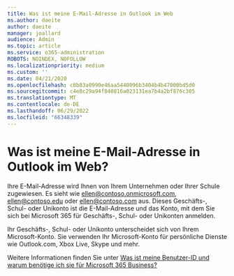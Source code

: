 ```yaml
---
title: Was ist meine E-Mail-Adresse in Outlook im Web
ms.author: daeite
author: daeite
manager: joallard
audience: Admin
ms.topic: article
ms.service: o365-administration
ROBOTS: NOINDEX, NOFOLLOW
ms.localizationpriority: medium
ms.custom: ''
ms.date: 04/21/2020
ms.openlocfilehash: c8b83a0990e46aa5440096b3404b4b47000bd5d0
ms.sourcegitcommit: c4e8c29a94f840816a023131ea7b4a2bf876c305
ms.translationtype: MT
ms.contentlocale: de-DE
ms.lasthandoff: 06/29/2022
ms.locfileid: "66348339"
---
```

# <a name="what-is-my-email-address-in-outlook-on-the-web"></a>Was ist meine E-Mail-Adresse in Outlook im Web?

Ihre E-Mail-Adresse wird Ihnen von Ihrem Unternehmen oder Ihrer Schule zugewiesen. Es sieht wie ellen@contoso.onmicrosoft.com, ellen@contoso.edu oder ellen@contoso.com aus. Dieses Geschäfts-, Schul- oder Unikonto ist die E-Mail-Adresse und das Konto, mit dem Sie sich bei Microsoft 365 für Geschäfts-, Schul- oder Unikonten anmelden.

Ihr Geschäfts-, Schul- oder Unikonto unterscheidet sich von Ihrem Microsoft-Konto. Sie verwenden Ihr Microsoft-Konto für persönliche Dienste wie Outlook.com, Xbox Live, Skype und mehr.

Weitere Informationen finden Sie unter [Was ist meine Benutzer-ID und warum benötige ich sie für Microsoft 365 Business?](https://support.office.com/article/37da662b-5da6-4b56-a091-2731b2ecc8b4)